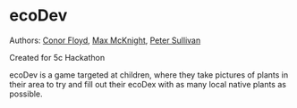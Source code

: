 # ecoDev

Authors: [Conor Floyd](https://github.com/cfloyd-hmc), [Max McKnight](https://github.com/MaxistheSpy), [Peter Sullivan](https://github.com/Peter-Sully)

Created for 5c Hackathon

ecoDev is a game targeted at children, where they take pictures of plants in their area to try and fill out their ecoDex with as many local native plants as possible.

